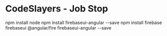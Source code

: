 # CodeSlayers - Job Stop
npm install node
npm install firebaseui-angular --save
npm install firebase firebaseui @angular/fire firebaseui-angular --save
